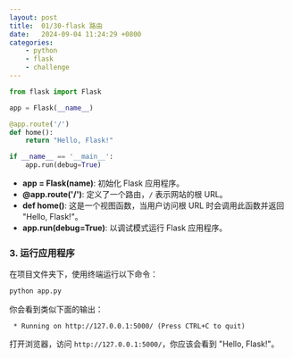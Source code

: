 ```yaml
---
layout: post
title:  01/30-flask 路由
date:   2024-09-04 11:24:29 +0800
categories: 
    - python 
    - flask
    - challenge
---
```


```py
from flask import Flask

app = Flask(__name__)

@app.route('/')
def home():
    return "Hello, Flask!"

if __name__ == '__main__':
    app.run(debug=True)
```

- **app = Flask(__name__)**: 初始化 Flask 应用程序。
- **@app.route('/')**: 定义了一个路由，`/` 表示网站的根 URL。
- **def home()**: 这是一个视图函数，当用户访问根 URL 时会调用此函数并返回 "Hello, Flask!"。
- **app.run(debug=True)**: 以调试模式运行 Flask 应用程序。

### 3. 运行应用程序

在项目文件夹下，使用终端运行以下命令：

```bash
python app.py
```

你会看到类似下面的输出：

```
 * Running on http://127.0.0.1:5000/ (Press CTRL+C to quit)
```

打开浏览器，访问 `http://127.0.0.1:5000/`，你应该会看到 "Hello, Flask!"。
